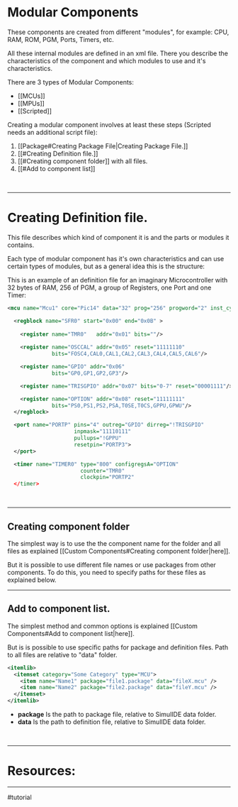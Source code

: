 # Modular Components

These components are created from different "modules", for example: CPU, RAM, ROM, PGM, Ports, Timers, etc.

All these internal modules are defined in an xml file. There you describe the characteristics of the component and which modules to use and it's characteristics.

There are 3 types of Modular Components:
- [[MCUs]]
- [[MPUs]]
- [[Scripted]]

Creating a modular component involves at least these steps (Scripted needs an additional script file):

1. [[Package#Creating Package File|Creating Package File.]]
2. [[#Creating Definition file.]]
3. [[#Creating component folder]] with all files.
4. [[#Add to component list]]
<br>

---

# Creating Definition file.

This file describes which kind of component it is and the  parts or modules it contains.

Each type of modular component has it's own characteristics and can use certain types of modules, but as a general idea this is the structure:

This is an example of an definition file for an imaginary Microcontroller with 32 bytes of RAM, 256 of PGM, a group of Registers, one Port and one Timer:

```xml
<mcu name="Mcu1" core="Pic14" data="32" prog="256" progword="2" inst_cycle="4">

  <regblock name="SFR0" start="0x00" end="0x0B" >
  
    <register name="TMR0"   addr="0x01" bits=""/>
    
    <register name="OSCCAL" addr="0x05" reset="11111110"
              bits="FOSC4,CAL0,CAL1,CAL2,CAL3,CAL4,CAL5,CAL6"/>

    <register name="GPIO" addr="0x06" 
              bits="GP0,GP1,GP2,GP3"/>

    <register name="TRISGPIO" addr="0x07" bits="0-7" reset="00001111"/>

    <register name="OPTION" addr="0x08" reset="11111111"
              bits="PS0,PS1,PS2,PSA,T0SE,T0CS,GPPU,GPWU"/>
  </regblock>

  <port name="PORTP" pins="4" outreg="GPIO" dirreg="!TRISGPIO" 
                     inpmask="11110111" 
                     pullups="!GPPU" 
                     resetpin="PORTP3">
  </port>

  <timer name="TIMER0" type="800" configregsA="OPTION"
                       counter="TMR0"
                       clockpin="PORTP2"
  </timer>
```
<br>

---

## Creating component folder 

The simplest way is to use the the component name for the folder and all files as explained [[Custom Components#Creating component folder|here]].

But it is possible to use different file names or use packages from other components.
To do this, you need to specify paths for these files as explained below.
<br>

---

## Add to component list.

The simplest method and common options is explained [[Custom Components#Add to component list|here]].

But is is possible to use specific paths for package and definition files.
Path to all files are relative to "data" folder.

```xml
<itemlib>  
  <itemset category="Some Category" type="MCU">  
	<item name="Name1" package="file1.package" data="fileX.mcu" />  
	<item name="Name2" package="file2.package" data="fileY.mcu" />  
  </itemset>
</itemlib>
```
  
- **package** Is the path to package file, relative to SimulIDE data folder.  
- **data** Is the path to definition file, relative to SimulIDE data folder.
<br>

---

# Resources:

---

#tutorial 